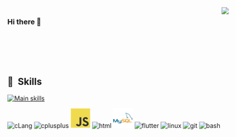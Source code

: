 <img align="right" src="https://github-readme-stats.vercel.app/api?username=yuxiaopeng&show_icons=true&icon_color=CE1D2D&text_color=718096&bg_color=00000000&hide_title=true&hide_border=true" />

### Hi there 👋

<br/>
<br/>
<br/>
<br/>

<h2> 🚀 &nbsp;Skills</h2>
<p align="left">

[![Main skills](https://skillicons.dev/icons?i=java,swift,kotlin,c,cpp,androidstudio,vim,git)](https://skillicons.dev)

<img src="https://cdn.jsdelivr.net/gh/devicons/devicon/icons/c/c-original.svg" alt="cLang" title="C" width="45" height="45"/>
<img src="https://cdn.jsdelivr.net/gh/devicons/devicon/icons/cplusplus/cplusplus-original.svg" alt="cplusplus" title="C++" width="45" height="45"/>
<img src="https://raw.githubusercontent.com/devicons/devicon/master/icons/javascript/javascript-original.svg" alt="javascript" title="JavaScript" width="45" height="45" />
<img src="https://cdn.jsdelivr.net/gh/devicons/devicon/icons/html5/html5-original.svg" alt="html" width="45" height="45"/>
<img src="https://raw.githubusercontent.com/devicons/devicon/master/icons/mysql/mysql-original-wordmark.svg" alt="mysql" width="45" height="45" />
<img src="https://cdn.jsdelivr.net/gh/devicons/devicon/icons/flutter/flutter-original.svg" alt="flutter" width="45" height="45"/>
<img src="https://cdn.jsdelivr.net/gh/devicons/devicon/icons/linux/linux-original.svg" alt="linux" width="45" height="45"/>       
<img src="https://cdn.jsdelivr.net/gh/devicons/devicon/icons/git/git-original.svg" alt="git" width="45" height="45"/>
<img src="https://cdn.jsdelivr.net/gh/devicons/devicon/icons/bash/bash-original.svg" alt="bash" width="45" height="45"/>  
</p>
